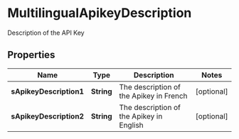 

# MultilingualApikeyDescription

Description of the API Key

## Properties

| Name | Type | Description | Notes |
|------------ | ------------- | ------------- | -------------|
|**sApikeyDescription1** | **String** | The description of the Apikey in French |  [optional] |
|**sApikeyDescription2** | **String** | The description of the Apikey in English |  [optional] |



